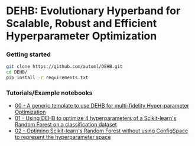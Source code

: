 # DEHB: Evolutionary Hyperband for Scalable, Robust and Efficient Hyperparameter Optimization


### Getting started
```bash
git clone https://github.com/automl/DEHB.git
cd DEHB/
pip install -r requirements.txt
```

### Tutorials/Example notebooks

* [00 - A generic template to use DEHB for multi-fidelity Hyper-parameter Optimization](00_interfacing_DEHB.ipynb)
* [01 - Using DEHB to optimize 4 hyperparameters of a Scikit-learn's Random Forest on a classification dataset](01_Optimizing_RandomForest_using_DEHB.ipynb)
* [02 - Optiming Scikit-learn's Random Forest without using ConfigSpace to represent the hyperparameter space](02_using%20DEHB_without_ConfigSpace.ipynb)

